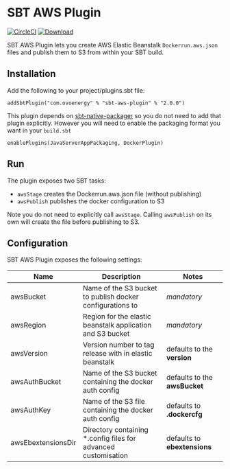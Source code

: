 # SBT AWS Plugin
[![CircleCI](https://img.shields.io/circleci/project/github/ovotech/sbt-aws-plugin.svg)](https://circleci.com/gh/ovotech/sbt-aws-plugin)
[![Download](https://img.shields.io/bintray/v/ovotech/maven/validator.svg)](https://bintray.com/stuartizon/maven/validator/_latestVersion)

SBT AWS Plugin lets you create AWS Elastic Beanstalk `Dockerrun.aws.json` files and publish them to S3 from within your SBT build.

## Installation
Add the following to your project/plugins.sbt file:
```
addSbtPlugin("com.ovoenergy" % "sbt-aws-plugin" % "2.0.0")
```
This plugin depends on [sbt-native-packager](https://github.com/sbt/sbt-native-packager) so you do not need to add that plugin explicitly. However you will need to enable the packaging format you want in your `build.sbt`
```
enablePlugins(JavaServerAppPackaging, DockerPlugin)
```

## Run
The plugin exposes two SBT tasks:
- `awsStage` creates the Dockerrun.aws.json file (without publishing)
- `awsPublish` publishes the docker configuration to S3

Note you do not need to explicitly call `awsStage`. Calling `awsPublish` on its own will create the file before publishing to S3.

## Configuration
SBT AWS Plugin exposes the following settings:

| Name               | Description                                                     | Notes                         |
| ------------------ | --------------------------------------------------------------- | ----------------------------- |
| awsBucket          | Name of the S3 bucket to publish docker configurations to       | *mandatory*                   |
| awsRegion          | Region for the elastic beanstalk application and S3 bucket      | *mandatory*                   |
| awsVersion         | Version number to tag release with in elastic beanstalk         | defaults to the __version__   |
| awsAuthBucket      | Name of the S3 bucket containing the docker auth config         | defaults to the __awsBucket__ |
| awsAuthKey         | Name of the S3 file containing the docker auth config           | defaults to __.dockercfg__    |
| awsEbextensionsDir | Directory containing \*.config files for advanced customisation | defaults to __ebextensions__  |
